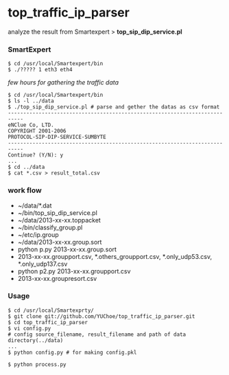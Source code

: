 top_traffic_ip_parser
=====================

analyze the result from Smartexpert > **top_sip_dip_service.pl**

### SmartExpert

```
$ cd /usr/local/Smartexpert/bin
$ ./????? 1 eth3 eth4
```

*few hours for gathering the traffic data*

```
$ cd /usr/local/Smartexpert/bin
$ ls -l ../data
$ ./top_sip_dip_service.pl # parse and gether the datas as csv format 
---------------------------------------------------------------------------
eNClue Co, LTD.                        
COPYRIGHT 2001-2006
PROTOCOL-SIP-DIP-SERVICE-SUMBYTE
---------------------------------------------------------------------------
Continue? (Y/N): y
...
$ cd ../data
$ cat *.csv > result_total.csv 
```

### work flow 
* ~/data/*.dat
* ~/bin/top_sip_dip_service.pl
* ~/data/2013-xx-xx.toppacket
* ~/bin/classify_group.pl
* ~/etc/ip.group
* ~/data/2013-xx-xx.group.sort
* python p.py 2013-xx-xx.group.sort
* 2013-xx-xx.groupport.csv, *.others_groupport.csv, *.only_udp53.csv, *.only_udp137.csv
* python p2.py 2013-xx-xx.groupport.csv
* 2013-xx-xx.groupresort.csv

### Usage 

```
$ cd /usr/local/Smartexprty/
$ git clone git://github.com/YUChoe/top_traffic_ip_parser.git
$ cd top_traffic_ip_parser
$ vi config.py 
# config source_filename, result_filename and path of data directory(../data) 
...
$ python config.py # for making config.pkl
```
```
$ python process.py 
```
